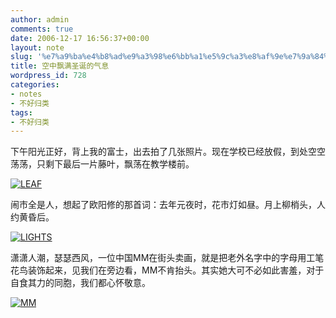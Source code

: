 ```yaml
---
author: admin
comments: true
date: 2006-12-17 16:56:37+00:00
layout: note
slug: '%e7%a9%ba%e4%b8%ad%e9%a3%98%e6%bb%a1%e5%9c%a3%e8%af%9e%e7%9a%84%e6%b0%94%e6%81%af'
title: 空中飘满圣诞的气息
wordpress_id: 728
categories:
- notes
- 不好归类
tags:
- 不好归类
---
```


下午阳光正好，背上我的富士，出去拍了几张照片。现在学校已经放假，到处空空荡荡，只剩下最后一片藤叶，飘荡在教学楼前。

[![LEAF](http://static.flickr.com/143/324971275_829b982b56_m.jpg)](http://www.flickr.com/photos/lookoo/324971275/)

闹市全是人，想起了欧阳修的那首词：去年元夜时，花市灯如昼。月上柳梢头，人约黄昏后。

[![LIGHTS](http://static.flickr.com/138/324971812_7d8c13b82e_m.jpg)](http://www.flickr.com/photos/lookoo/324971812/)

潇潇人潮，瑟瑟西风，一位中国MM在街头卖画，就是把老外名字中的字母用工笔花鸟装饰起来，见我们在旁边看，MM不肯抬头。其实她大可不必如此害羞，对于自食其力的同胞，我们都心怀敬意。

[![MM](http://static.flickr.com/137/324971962_14c8a0496f_m.jpg)](http://www.flickr.com/photos/lookoo/324971962/)
